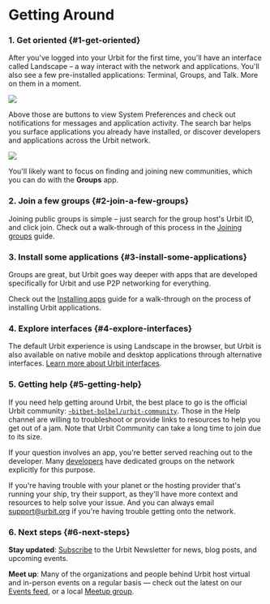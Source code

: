 # Getting Around

### 1. Get oriented {#1-get-oriented}

After you've logged into your Urbit for the first time, you'll have an interface called Landscape – a way interact with the network and applications.  You'll also see a few pre-installed applications: Terminal, Groups, and Talk. More on them in a moment.

![](https://media.urbit.org/site/getting-started/get-oriented.png)

Above those are buttons to view System Preferences and check out notifications for messages and application activity. The search bar helps you surface applications you already have installed, or discover developers and applications across the Urbit network.

![](https://media.urbit.org/site/getting-started/about-system.png)

You'll likely want to focus on finding and joining new communities, which you can do with the **Groups** app.

### 2. Join a few groups {#2-join-a-few-groups}

Joining public groups is simple – just search for the group host's Urbit ID, and click join. Check out a walk-through of this process in the [Joining groups](joining-groups.md) guide.

### 3. Install some applications {#3-install-some-applications}

Groups are great, but Urbit goes way deeper with apps that are developed specifically for Urbit and use P2P networking for everything.

Check out the [Installing apps](installing-applications.md) guide for a walk-through on the process of installing Urbit applications.

### 4.  Explore interfaces {#4-explore-interfaces}

The default Urbit experience is using Landscape in the browser, but Urbit is also available on native mobile and desktop applications through alternative interfaces.  [Learn more about Urbit interfaces](interfaces.md).

### 5. Getting help {#5-getting-help}

If you need help getting around Urbit, the best place to go is the official Urbit community: [`~bitbet-bolbel/urbit-community`](https://urbit.org/groups/~bitbet-bolbel/urbit-community). Those in the Help channel are willing to troubleshoot or provide links to resources to help you get out of a jam.  Note that Urbit Community can take a long time to join due to its size.

If your question involves an app, you're better served reaching out to the developer. Many [developers](https://urbit.org/ecosystem?type=organizations) have dedicated groups on the network explicitly for this purpose.

If you're having trouble with your planet or the hosting provider that's running your ship, try their support, as they'll have more context and resources to help solve your issue.  And you can always email support@urbit.org if you're having trouble getting onto the network.

### 6. Next steps {#6-next-steps}

**Stay updated**: [Subscribe](https://urbit.us11.list-manage.com/subscribe/post?u=972a03db9e0c6c25bb58de8c8&id=be143888d2) to the Urbit Newsletter for news, blog posts, and upcoming events.

**Meet up**: Many of the organizations and people behind Urbit host virtual and in-person events on a regular basis — check out the latest on our [Events feed](/events/), or a local [Meetup group](https://urbit.org/ecosystem?type=communities).
